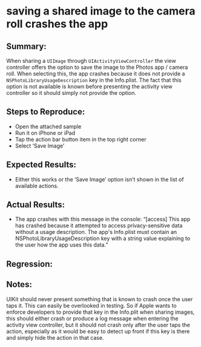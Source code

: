 # saving a shared image to the camera roll crashes the app

## Summary:
When sharing a `UIImage` through `UIActivityViewController` the view controller offers the option to save the image to the Photos app / camera roll. When selecting this, the app crashes because it does not provide a `NSPhotoLibraryUsageDescription` key in the Info.plist. The fact that this option is not available is known before presenting the activity view controller so it should simply not provide the option.

## Steps to Reproduce:
- Open the attached sample
- Run it on iPhone or iPad
- Tap the action bar button item in the top right corner
- Select ‘Save Image’

## Expected Results:
- Either this works or the ‘Save Image’ option isn’t shown in the list of available actions.

## Actual Results:
- The app crashes with this message in the console: “[access] This app has crashed because it attempted to access privacy-sensitive data without a usage description.  The app's Info.plist must contain an NSPhotoLibraryUsageDescription key with a string value explaining to the user how the app uses this data.”

## Regression:


## Notes:
UIKit should never present something that is known to crash once the user taps it. This can easily be overlooked in testing. So if Apple wants to enforce developers to provide that key in the Info.plit when sharing images, this should either crash or produce a log message when entering the activity view controller, but it should not crash only after the user taps the action, especially as it would be easy to detect up front if this key is there and simply hide the action in that case.
